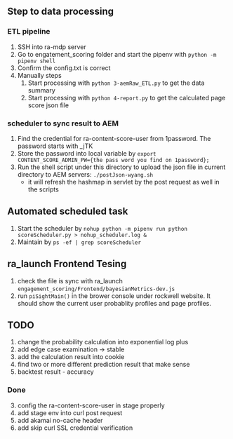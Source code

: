 ## Step to data processing

### ETL pipeline 
1. SSH into ra-mdp server
2. Go to engatement_scoring folder and start the pipenv with `python -m pipenv shell`
3. Confirm the config.txt is correct
4. Manually steps
	1. Start processing with `python 3-aemRaw_ETL.py` to get the data summary
	2. Start processing with `python 4-report.py` to get the calculated page score json file 

### scheduler to sync result to AEM
1. Find the credential for ra-content-score-user from 1password. The password starts with _jTK
2. Store the password into local variable by `export CONTENT_SCORE_ADMIN_PW={the pass word you find on 1password};`
3. Run the shell script under this directory to upload the json file in current directory to AEM servers: `./postJson-wyang.sh`
	- it will refresh the hashmap in servlet by the post request as well in the scripts


## Automated scheduled task
1. Start the scheduler by `nohup python -m pipenv run python scoreScheduler.py > nohup_scheduler.log &`
2. Maintain by `ps -ef | grep scoreScheduler`


## ra_launch Frontend Tesing
1. check the file is sync with ra_launch `engagement_scoring/Frontend/bayesianMetrics-dev.js`
2. run `piSightMain()` in the brower console under rockwell website. It should show the current user probablity profiles and page profiles.


## TODO
1. change the probability calculation into exponential log plus
3. add edge case examination -> stable
4. add the calculation result into cookie
5. find two or more different prediction result that make sense
6. backtest result - accuracy


### Done
3. config the ra-content-score-user in stage properly
3. add stage env into curl post request
1. add akamai no-cache header
2. add skip curl SSL credential verification